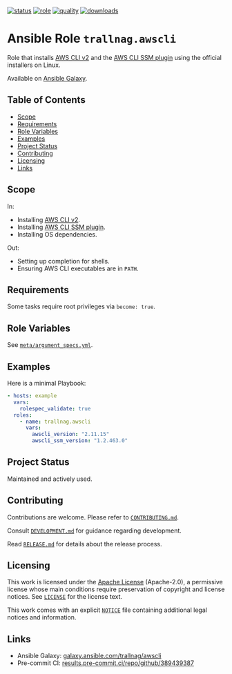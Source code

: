 [![status](https://img.shields.io/badge/status-active-brightgreen)](#project-status)
[![role](https://img.shields.io/ansible/role/61816)](https://galaxy.ansible.com/trallnag/awscli)
[![quality](https://img.shields.io/ansible/quality/61816)](https://galaxy.ansible.com/trallnag/awscli)
[![downloads](https://img.shields.io/ansible/role/d/61816?label=downloads)](https://galaxy.ansible.com/trallnag/awscli)

# Ansible Role `trallnag.awscli` <!-- omit from toc -->

Role that installs [AWS CLI v2](https://github.com/aws/aws-cli/tree/v2) and the
[AWS CLI SSM plugin](https://github.com/aws/session-manager-plugin) using the
official installers on Linux.

Available on [Ansible Galaxy](https://galaxy.ansible.com/trallnag/awscli).

## Table of Contents <!-- omit from toc -->

- [Scope](#scope)
- [Requirements](#requirements)
- [Role Variables](#role-variables)
- [Examples](#examples)
- [Project Status](#project-status)
- [Contributing](#contributing)
- [Licensing](#licensing)
- [Links](#links)

## Scope

In:

- Installing [AWS CLI v2](https://github.com/aws/aws-cli/tree/v2).
- Installing
  [AWS CLI SSM plugin](https://github.com/aws/session-manager-plugin).
- Installing OS dependencies.

Out:

- Setting up completion for shells.
- Ensuring AWS CLI executables are in `PATH`.

## Requirements

Some tasks require root privileges via `become: true`.

## Role Variables

See [`meta/argument_specs.yml`](meta/argument_specs.yml).

## Examples

Here is a minimal Playbook:

```yaml
- hosts: example
  vars:
    rolespec_validate: true
  roles:
    - name: trallnag.awscli
      vars:
        awscli_version: "2.11.15"
        awscli_ssm_version: "1.2.463.0"
```

## Project Status

Maintained and actively used.

## Contributing

Contributions are welcome. Please refer to [`CONTRIBUTING.md`](CONTRIBUTING).

Consult [`DEVELOPMENT.md`](DEVELOPMENT.md) for guidance regarding development.

Read [`RELEASE.md`](RELEASE.md) for details about the release process.

## Licensing

This work is licensed under the
[Apache License](https://choosealicense.com/licenses/apache-2.0/) (Apache-2.0),
a permissive license whose main conditions require preservation of copyright and
license notices. See [`LICENSE`](LICENSE) for the license text.

This work comes with an explicit [`NOTICE`](NOTICE) file containing additional
legal notices and information.

## Links

- Ansible Galaxy:
  [galaxy.ansible.com/trallnag/awscli](https://galaxy.ansible.com/trallnag/awscli)
- Pre-commit CI:
  [results.pre-commit.ci/repo/github/389439387](https://results.pre-commit.ci/repo/github/389439387)
